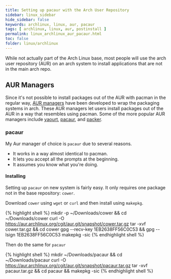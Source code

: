 ```yaml
---
title: Setting up pacaur with the Arch User Repository
sidebar: linux_sidebar
hide_sidebar: false
keywords: archlinux, linux, aur, pacaur
tags: [ archlinux, linux, aur, postinstall ]
permalink: linux_archlinux_aur_pacaur.html
toc: false
folder: linux/archlinux
---
```


While not actually part of the Arch Linux base, most people will use the arch user repository (AUR) on an arch system to install applications that are not in the main arch repo.

## AUR Managers

Since it's not possible to install packages out of the AUR with pacman in the regular way, [AUR managers](https://wiki.archlinux.org/index.php/AUR_helpers) have been developed to wrap the packaging systems in arch. These AUR managers let users install packages out of the AUR in a way that resembles using pacman. Some of the more popular AUR managers include [yaourt](https://github.com/archlinuxfr/yaourt), [pacaur](https://github.com/rmarquis/pacaur), and [packer](https://github.com/keenerd/packer).

### pacaur

My Aur manager of choice is ```pacaur``` due to several reasons.

*   It works in a way almost identical to pacman.
*   It lets you accept all the prompts at the beginning.
*   It assumes you know what you're doing.

#### Installing

Setting up ```pacaur``` on new system is fairly easy. It only requires one package not in the base repository: ```cower```.

Download ```cower``` using ```wget``` or ```curl``` and then install using ```makepkg```.

{% highlight shell %}
mkdir -p ~/Downloads/cower && cd ~/Downloads/cower
curl -O https://aur.archlinux.org/cgit/aur.git/snapshot/cower.tar.gz
tar -xvf cower.tar.gz && cd cower
gpg --recv-key 1EB2638FF56C0C53 && gpg --lsign 1EB2638FF56C0C53
makepkg -sic
{% endhighlight shell %}

Then do the same for ```pacaur```

{% highlight shell %}
mkdir ~/Downloads/pacaur && cd ~/Downloads/pacaur
curl -O https://aur.archlinux.org/cgit/aur.git/snapshot/pacaur.tar.gz
tar -xvf pacaur.tar.gz && cd pacaur && makepkg -sic
{% endhighlight shell %}
